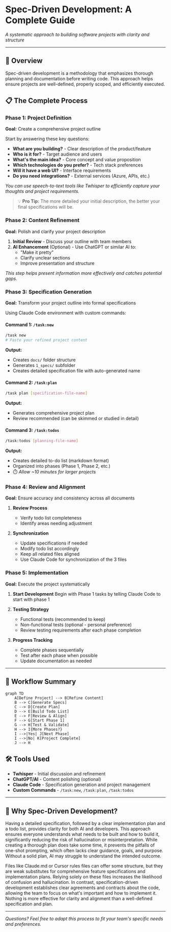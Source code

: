 # Spec-Driven Development: A Complete Guide

*A systematic approach to building software projects with clarity and structure*

---

## 🎯 Overview

Spec-driven development is a methodology that emphasizes thorough planning and documentation before writing code. This approach helps ensure projects are well-defined, properly scoped, and efficiently executed.

## 📋 The Complete Process

### Phase 1: Project Definition
**Goal:** Create a comprehensive project outline

Start by answering these key questions:
- **What are you building?** - Clear description of the product/feature
- **Who is it for?** - Target audience and users  
- **What's the main idea?** - Core concept and value proposition
- **Which technologies do you prefer?** - Tech stack preferences
- **Will it have a web UI?** - Interface requirements
- **Do you need integrations?** - External services (Azure, APIs, etc.)

*You can use speech-to-text tools like Twhisper to efficiently capture your thoughts and project requirements.*

> 💡 **Pro Tip:** The more detailed your initial description, the better your final specifications will be.

### Phase 2: Content Refinement
**Goal:** Polish and clarify your project description

1. **Initial Review** - Discuss your outline with team members
2. **AI Enhancement** (Optional) - Use ChatGPT or similar AI to:
   - "Make it pretty" 
   - Clarify unclear sections
   - Improve presentation and structure

*This step helps present information more effectively and catches potential gaps.*

### Phase 3: Specification Generation
**Goal:** Transform your project outline into formal specifications

Using Claude Code environment with custom commands:

#### Command 1: `/task:new`
```bash
/task new
# Paste your refined project content
```
**Output:** 
- Creates `docs/` folder structure
- Generates `1_specs/` subfolder  
- Creates detailed specification file with auto-generated name

#### Command 2: `/task:plan`
```bash
/task plan [specification-file-name]
```
**Output:** 
- Generates comprehensive project plan
- Review recommended (can be skimmed or studied in detail)

#### Command 3: `/task:todos`
```bash
/task:todos [planning-file-name]
```
**Output:**
- Creates detailed to-do list (markdown format)
- Organized into phases (Phase 1, Phase 2, etc.)
- ⏱️ *Allow ~10 minutes for larger projects*

### Phase 4: Review and Alignment
**Goal:** Ensure accuracy and consistency across all documents

1. **Review Process**
   - Verify todo list completeness
   - Identify areas needing adjustment

2. **Synchronization**
   - Update specifications if needed
   - Modify todo list accordingly
   - Keep all related files aligned
   - Use Claude Code for synchronization of the 3 files

### Phase 5: Implementation
**Goal:** Execute the project systematically

1. **Start Development**
   Begin with Phase 1 tasks by telling Claude Code to start with phase 1

2. **Testing Strategy**
   - Functional tests (recommended to keep)
   - Non-functional tests (optional - personal preference)
   - Review testing requirements after each phase completion

3. **Progress Tracking**
   - Complete phases sequentially
   - Test after each phase when possible
   - Update documentation as needed

---

## 🔄 Workflow Summary

```mermaid
graph TD
    A[Define Project] --> B[Refine Content]
    B --> C[Generate Specs]
    C --> D[Create Plan]
    D --> E[Build Todo List]
    E --> F[Review & Align]
    F --> G[Start Phase 1]
    G --> H[Test & Validate]
    H --> I{More Phases?}
    I -->|Yes| J[Next Phase]
    I -->|No| K[Project Complete]
    J --> H
```

## 🛠️ Tools Used

- **Twhisper** - Initial discussion and refinement
- **ChatGPT/AI** - Content polishing (optional)
- **Claude Code** - Specification generation and project management
- **Custom Commands** - `/task:new`, `/task:plan`, `/task:todos`

---

## 💭 Why Spec-Driven Development?

Having a detailed specification, followed by a clear implementation plan and a todo list, provides clarity for both AI and developers. This approach ensures everyone understands what needs to be built and how to build it, significantly reducing the risk of hallucination or misinterpretation. While creating a thorough plan does take some time, it prevents the pitfalls of one-shot prompting, which often lacks clear guidance, goals, and purpose. Without a solid plan, AI may struggle to understand the intended outcome.

Files like Claude.md or Cursor rules files can offer some structure, but they are weak substitutes for comprehensive feature specifications and implementation plans. Relying solely on these files increases the likelihood of confusion and hallucination. In contrast, specification-driven development establishes clear agreements and contracts about the code, allowing the team to focus on what's important and how to implement it. Nothing is more effective for clarity and alignment than a well-defined specification and plan.

---

*Questions? Feel free to adapt this process to fit your team's specific needs and preferences.*